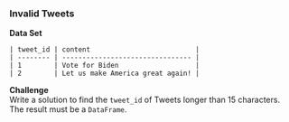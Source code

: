 ### Invalid Tweets
**Data Set**
```
| tweet_id | content                          |
| -------- | -------------------------------- |
| 1        | Vote for Biden                   |
| 2        | Let us make America great again! |
```

**Challenge**  
Write a solution to find the `tweet_id` of Tweets longer than 15 characters. The result must be a `DataFrame`.